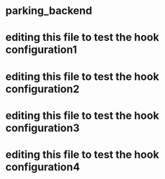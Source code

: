# parking_backend
# editing this file to test the hook configuration1
# editing this file to test the hook configuration2
# editing this file to test the hook configuration3
# editing this file to test the hook configuration4
